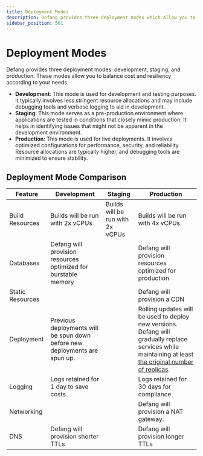 ```yaml
---
title: Deployment Modes
description: Defang provides three deployment modes which allow you to balance cost and resiliency.
sidebar_position: 501
---
```


# Deployment Modes

Defang provides three deployment modes: development, staging, and production. These modes allow you to balance cost and resiliency according to your needs.

* **Development**: This mode is used for development and testing purposes. It typically involves less stringent resource allocations and may include debugging tools and verbose logging to aid in development.
* **Staging**: This mode serves as a pre-production environment where applications are tested in conditions that closely mimic production. It helps in identifying issues that might not be apparent in the development environment.
* **Production**: This mode is used for live deployments. It involves optimized configurations for performance, security, and reliability. Resource allocations are typically higher, and debugging tools are minimized to ensure stability.

## Deployment Mode Comparison

| Feature | Development | Staging | Production |
|-|-|-|-|
| Build Resources | Builds will be run with 2x vCPUs | Builds will be run with 2x vCPUs | Builds will be run with 4x vCPUs |
| Databases | Defang will provision resources optimized for burstable memory | | Defang will provision resources optimized for production |
| Static Resources | | | Defang will provision a CDN |
| Deployment | Previous deployments will be spun down before new deployments are spun up. | | Rolling updates will be used to deploy new versions. Defang will gradually replace services while maintaining at least [the original number of replicas](/docs/tutorials/scaling-your-services). |
| Logging | Logs retained for 1 day to save costs. | | Logs retained for 30 days for compliance. |
| Networking | | | Defang will provision a NAT gateway. |
| DNS | Defang will provision shorter TTLs | | Defang will provision longer TTLs |
